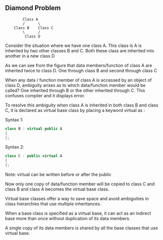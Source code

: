 ## Diamond Problem

```
        Class A
        /      \
    Class B    Class C
        \      /
         Class D
```

Consider the situation where we have one class A.
This class is A is inherited by two other classes B and C.
Both these class are inherited into another in a new class D

As we can see from the figure that data members/function of class A are inherited twice to class D. One through class B and second through class C

When any data / function member of class A is accessed by an object of class D, ambiguity arises as to which data/function member would be called? One inherited through B or the other inherited through C.
This confuses compiler and it displays error.

To resolve this ambiguity when class A is inherited in both class B and class C, it is declared as virtual base class by placing a keyword virtual as :

Syntax 1:

```cpp
class B : virtual public A
{
};
```

Syntax 2:

```cpp
class C : public virtual A
{
};
```

Note: virtual can be written before or after the public

Now only one copy of data/function member will be copied to class C and class B and class A becomes the virtual base class.

Virtual base classes offer a way to save space and avoid ambiguities in class hierarchies that use multiple inheritances.

When a base class is specified as a virtual base, it can act as an indirect base more than once without duplication of its data members.

A single copy of its data members is shared by all the base classes that use virtual base.
